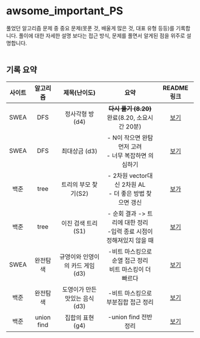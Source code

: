 
# awsome_important_PS
풀었던 알고리즘 문제 중 중요 문제(못푼 것, 배울게 많은 것, 대표 유형 등등)를 기록합니다.
풀이에 대한 자세한 설명 보다는 접근 방식, 문제를 풀면서 알게된 점을 위주로 설명합니다.
<br><br>
## 기록 요약


|사이트|알고리즘|제목(난이도)|<center>요약<center>|README 링크|
|:-:|:---:|:---:|:---:|:---:|
|SWEA|DFS|정사각형 방 (d4)|**~~다시 풀기 (8.20)~~**<br>완료(8.20, 소요시간 20분)|[보기](https://github.com/41212a/awsome_important_PS/tree/main/dfs/SWEA_%EC%A0%95%EC%82%AC%EA%B0%81%ED%98%95%20%EB%B0%A9_D4#readme)
|SWEA|DFS|최대상금 (d3)|- N이 작으면 완탐 먼저 고려<br>- 너무 복잡하면 의심하기|[보기](https://github.com/41212a/awsome_important_PS/tree/main/dfs/SWEA_%EC%B5%9C%EB%8C%80%20%EC%83%81%EA%B8%88_D3#readme)
|백준|tree|트리의 부모 찾기(S2)|- 2차원 vector대신 2차원 AL<br>- 더 좋은 방법 찾으면 갱신|[보가](https://github.com/41212a/awsome_important_PS/blob/main/tree/%EB%B0%B1%EC%A4%80_%ED%8A%B8%EB%A6%AC%EC%9D%98%20%EB%B6%80%EB%AA%A8%20%EC%B0%BE%EA%B8%B0_S2/README.md)
|백준|tree|이진 검색 트리(S1)|- 순회 결과 -> 트리에 대한 정리<br>-입력 종료 시점이 정해져있지 않을 때|[보기](https://github.com/41212a/awsome_important_PS/blob/main/tree/%EB%B0%B1%EC%A4%80_%EC%9D%B4%EC%A7%84%20%EA%B2%80%EC%83%89%20%ED%8A%B8%EB%A6%AC_S1/README.md)
|SWEA|완전탐색|규영이와 인영이의 카드 게임(d3)|-비트 마스킹으로 순열 접근 정리<br>비트 마스킹이 더 빠르다|[보기](https://github.com/41212a/awsome_important_PS/blob/main/%EC%99%84%EC%A0%84%ED%83%90%EC%83%89/SWEA_%EA%B7%9C%EC%98%81%EC%9D%B4%EC%99%80%20%EC%9D%B8%EC%98%81%EC%9D%B4%EC%9D%98%20%EC%B9%B4%EB%93%9C%EA%B2%8C%EC%9E%84_d3/README.md)
|백준|완전탐색|도영이가 만든 맛있는 음식(d3)|-비트 마스킹으로 부분집합 접근 정리|[보기](https://github.com/41212a/awsome_important_PS/blob/main/%EC%99%84%EC%A0%84%ED%83%90%EC%83%89/%EB%B0%B1%EC%A4%80_s1_%EB%8F%84%EC%98%81%EC%9D%B4%EA%B0%80%20%EB%A7%8C%EB%93%A0%20%EB%A7%9B%EC%9E%88%EB%8A%94%20%EC%9D%8C%EC%8B%9D/README.md)
|백준|union find|집합의 표현(g4)|-union find 전반 정리|[보기](https://github.com/41212a/awsome_important_PS/tree/main/union%20find)
